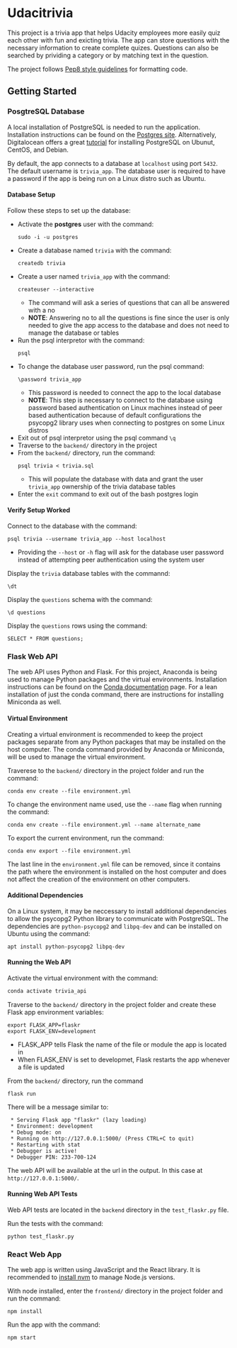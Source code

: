 # Udacitrivia
This project is a trivia app that helps Udacity employees more easily quiz
each other with fun and exicting trivia. The app can store questions with the
necessary information to create complete quizes. Questions can also be searched by prividing a category or by matching text in the question.

The project follows [Pep8 style guidelines](https://www.python.org/dev/peps/pep-0008/) for formatting code.

## Getting Started
### PosgtreSQL Database
A local installation of PostgreSQL is needed to run the application. Installation instructions
can be found on the [Postgres site](https://www.postgresqltutorial.com/install-postgresql/).
Alternatively, Digitalocean offers a great [tutorial](https://www.digitalocean.com/community/tutorials/how-to-install-and-use-postgresql-on-ubuntu-18-04) for installing PostgreSQL on
Ubunut, CentOS, and Debian.

By default, the app connects to a database at `localhost` using port `5432`. The default 
username is `trivia_app`. The database user is required to have a password if the app is 
being run on a Linux distro such as Ubuntu.

#### Database Setup
Follow these steps to set up the database:
  - Activate the **postgres** user with the command:
    ```
    sudo -i -u postgres
    ```
  - Create a database named `trivia` with the command:
    ```
    createdb trivia
    ```
  - Create a user named `trivia_app` with the command:
    ```
    createuser --interactive
    ```
    - The command will ask a series of questions that can all be answered with a no
    - **NOTE**: Answering no to all the questions is fine since the user is only needed
      to give the app access to the database and does not need to manage the database or tables
  - Run the psql interpretor with the command:
    ```
    psql
    ```
  - To change the database user password, run the psql command:
    ```
    \password trivia_app
    ```
    - This password is needed to connect the app to the local database
    - **NOTE**: This step is necessary to connect to the database using password based 
      authentication on Linux machines instead of peer based authentication because of default
      configurations the psycopg2 library uses when connecting to postgres on some Linux distros
  - Exit out of psql interpretor using the psql command `\q` 
  - Traverse to the `backend/` directory in the project
  - From the `backend/` directory, run the command:
    ```
    psql trivia < trivia.sql
    ```
    - This will populate the database with data and grant
      the user `trivia_app` ownership of the trivia database tables
  - Enter the `exit` command to exit out of the bash postgres login

#### Verify Setup Worked
Connect to the database with the command:
```
psql trivia --username trivia_app --host localhost
```
  - Providing the `--host` or `-h` flag will ask for the database user password instead of
    attempting peer authentication using the system user

Display the `trivia` database tables with the commannd:
```
\dt
```

Display the `questions` schema with the command:
```
\d questions
```

Display the `questions` rows using the command:
```
SELECT * FROM questions;
```

### Flask Web API
The web API uses Python and Flask. For this project, Anaconda is being used to manage 
Python packages and the virtual environments. Installation instructions can be found on the
[Conda documentation](https://docs.conda.io/projects/continuumio-conda/en/latest/user-guide/install/index.html#) 
page. For a lean installation of just the conda command, there are instructions for installing
Miniconda as well. 

#### Virtual Environment
Creating a virtual environment is recommended to keep the project packages separate from any 
Python packages that may be installed on the host computer. The conda command provided by
Anaconda or Miniconda, will be used to manage the virtual environment.


Traverese to the `backend/` directory in the project folder and run the command:
```
conda env create --file environment.yml
```

To change the environment name used, use the `--name` flag when running the command:
```
conda env create --file environment.yml --name alternate_name
```

To export the current environment, run the command:
```
conda env export --file environment.yml
```

The last line in the `environment.yml` file can be removed, since it contains the
path where the environment is installed on the host computer and does not affect the
creation of the environment on other computers.

#### Additional Dependencies
On a Linux system, it may be neccessary to install additional dependencies
to allow the psycopg2 Python library to communicate with PostgreSQL. The dependencies are
`python-psycopg2` and `libpq-dev` and can be installed on Ubuntu using the command:
```
apt install python-psycopg2 libpq-dev
```

#### Running the Web API
Activate the virtual environment with the command:
```bash
conda activate trivia_api 
```

Traverse to the `backend/` directory in the project folder and create these Flask app environment variables:
```
export FLASK_APP=flaskr
export FLASK_ENV=development
```
  - FLASK_APP tells Flask the name of the file or module the app is located in
  - When FLASK_ENV is set to developmet, Flask restarts the app whenever a file is updated

From the `backend/` directory, run the command
```
flask run
```

There will be a message similar to:
```
 * Serving Flask app "flaskr" (lazy loading)
 * Environment: development
 * Debug mode: on
 * Running on http://127.0.0.1:5000/ (Press CTRL+C to quit)
 * Restarting with stat
 * Debugger is active!
 * Debugger PIN: 233-700-124
```
The web API will be available at the url in the output. In this case at
`http://127.0.0.1:5000/`.

#### Running Web API Tests
Web API tests are located in the `backend` directory in the `test_flaskr.py` file.

Run the tests with the command:
```
python test_flaskr.py
```

### React Web App
The web app is written using JavaScript and the React library. It is recommended to [install
nvm](https://github.com/nvm-sh/nvm#installing-and-updating) to manage Node.js versions.

With node installed, enter the `frontend/` directory in the project folder and run the command:
```
npm install
```
  
Run the app with the command:
```
npm start
```

